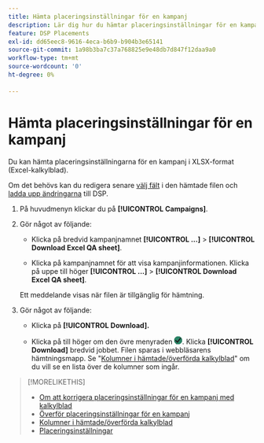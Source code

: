 ```yaml
---
title: Hämta placeringsinställningar för en kampanj
description: Lär dig hur du hämtar placeringsinställningar för en kampanj med Excel QA-kalkylblad.
feature: DSP Placements
exl-id: dd65eec8-9616-4eca-b6b9-b904b3e65141
source-git-commit: 1a98b3ba7c37a768825e9e48db7d847f12daa9a0
workflow-type: tm+mt
source-wordcount: '0'
ht-degree: 0%

---
```


# Hämta placeringsinställningar för en kampanj

Du kan hämta placeringsinställningarna för en kampanj i XLSX-format (Excel-kalkylblad).

Om det behövs kan du redigera senare [välj fält](qa-sheet-columns.md) i den hämtade filen och [ladda upp ändringarna](qa-sheet-upload.md) till DSP.

1. På huvudmenyn klickar du på **[!UICONTROL Campaigns]**.

1. Gör något av följande:

   * Klicka på bredvid kampanjnamnet **[!UICONTROL ...]** > **[!UICONTROL Download Excel QA sheet]**.

   * Klicka på kampanjnamnet för att visa kampanjinformationen. Klicka på uppe till höger **[!UICONTROL ...]** > **[!UICONTROL Download Excel QA sheet]**.

   Ett meddelande visas när filen är tillgänglig för hämtning.

1. Gör något av följande:

   * Klicka på **[!UICONTROL Download].**

   * Klicka på till höger om den övre menyraden ![Jobb](/help/dsp/assets/downloads.png). Klicka **[!UICONTROL Download]** bredvid jobbet.
   Filen sparas i webbläsarens hämtningsmapp. Se &quot;[Kolumner i hämtade/överförda kalkylblad](qa-sheet-columns.md)&quot; om du vill se en lista över de kolumner som ingår.

>[!MORELIKETHIS]
>
>* [Om att korrigera placeringsinställningar för en kampanj med kalkylblad](qa-about.md)
>* [Överför placeringsinställningar för en kampanj](qa-sheet-upload.md)
>* [Kolumner i hämtade/överförda kalkylblad](qa-sheet-columns.md)
>* [Placeringsinställningar](/help/dsp/campaign-management/placements/placement-settings.md)

